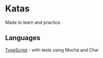 # Katas

Made to learn and practice.

## Languages

[TypeScript](/typescript) - with tests using Mocha and Chai
